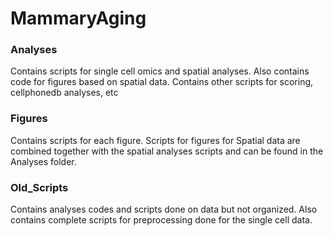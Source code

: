 # MammaryAging

### Analyses
Contains scripts for single cell omics and spatial analyses. Also contains code for figures based on spatial data. Contains other scripts for scoring, cellphonedb analyses, etc

### Figures
Contains scripts for each figure. Scripts for figures for Spatial data are combined together with the spatial analyses scripts and can be found in the Analyses folder. 

### Old_Scripts
Contains analyses codes and scripts done on data but not organized. Also contains complete scripts for preprocessing done for the single cell data.

